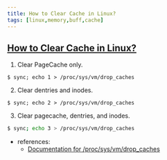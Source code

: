 ```yaml
---
title: How to Clear Cache in Linux?
tags: [linux,memory,buff,cache]
---
```


## [How to Clear Cache in Linux?](https://www.tecmint.com/clear-ram-memory-cache-buffer-and-swap-space-on-linux/) ##

1. Clear PageCache only.

```
$ sync; echo 1 > /proc/sys/vm/drop_caches
```

2. Clear dentries and inodes.

```
$ sync; echo 2 > /proc/sys/vm/drop_caches
```

3. Clear pagecache, dentries, and inodes.

```sh
$ sync; echo 3 > /proc/sys/vm/drop_caches 
```

- references:
  - [Documentation for /proc/sys/vm/drop_caches](https://www.kernel.org/doc/html/latest/admin-guide/sysctl/vm.html#drop-caches) 
